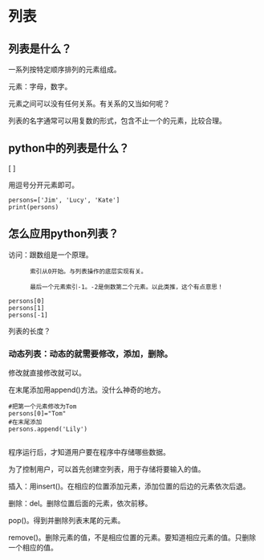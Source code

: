 # 列表

## 列表是什么？

一系列按特定顺序排列的元素组成。

元素：字母，数字。

元素之间可以没有任何关系。有关系的又当如何呢？

列表的名字通常可以用复数的形式，包含不止一个的元素，比较合理。

## python中的列表是什么？

\[ \]

用逗号分开元素即可。

```
persons=['Jim', 'Lucy', 'Kate']
print(persons)
```

## 怎么应用python列表？

访问：跟数组是一个原理。

```
      索引从0开始。与列表操作的底层实现有关。

      最后一个元素索引-1。-2是倒数第二个元素。以此类推，这个有点意思！
```

```
persons[0]
persons[1]
persons[-1]
```

列表的长度？

### 动态列表：动态的就需要修改，添加，删除。

修改就直接修改就可以。

在末尾添加用append\(\)方法。没什么神奇的地方。

```
#把第一个元素修改为Tom
persons[0]="Tom"
#在末尾添加
persons.append('Lily')


```

程序运行后，才知道用户要在程序中存储哪些数据。

为了控制用户，可以首先创建空列表，用于存储将要输入的值。

插入：用insert\(\)。在相应的位置添加元素，添加位置的后边的元素依次后退。

删除：del。删除位置后面的元素，依次前移。

pop\(\)。得到并删除列表末尾的元素。

remove\(\)。删除元素的值，不是相应位置的元素。要知道相应元素的值。只删除一个相应的值。



